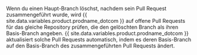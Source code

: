 Wenn du einen Haupt-Branch löschst, nachdem sein Pull Request zusammengeführt wurde, wird {{ site.data.variables.product.prodname_dotcom }} auf offene Pull Requests für das gleiche Repository prüfen, die den gelöschten Branch als ihren Basis-Branch angeben. {{ site.data.variables.product.prodname_dotcom }} aktualisiert solche Pull Requests automatisch, indem es deren Basis-Branch auf den Basis-Branch des zusammengeführten Pull Requests ändert.
